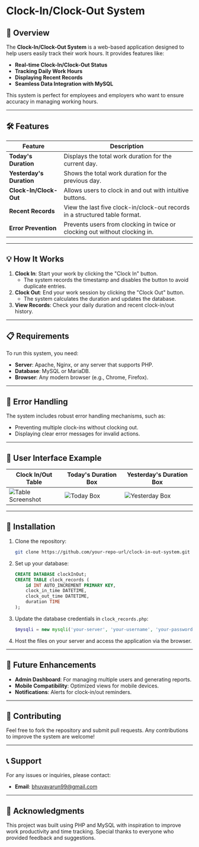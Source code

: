 # Clock-In/Clock-Out System

## 🚀 Overview

The **Clock-In/Clock-Out System** is a web-based application designed to help users easily track their work hours. It provides features like:

- **Real-time Clock-In/Clock-Out Status**
- **Tracking Daily Work Hours**
- **Displaying Recent Records**
- **Seamless Data Integration with MySQL**

This system is perfect for employees and employers who want to ensure accuracy in managing working hours.

---

## 🛠️ Features

| **Feature**                | **Description**                                                                 |
|----------------------------|---------------------------------------------------------------------------------|
| **Today's Duration**       | Displays the total work duration for the current day.                          |
| **Yesterday's Duration**   | Shows the total work duration for the previous day.                            |
| **Clock-In/Clock-Out**     | Allows users to clock in and out with intuitive buttons.                       |
| **Recent Records**         | View the last five clock-in/clock-out records in a structured table format.    |
| **Error Prevention**       | Prevents users from clocking in twice or clocking out without clocking in.     |

---

## 💡 How It Works

1. **Clock In**: Start your work by clicking the "Clock In" button.
   - The system records the timestamp and disables the button to avoid duplicate entries.
2. **Clock Out**: End your work session by clicking the "Clock Out" button.
   - The system calculates the duration and updates the database.
3. **View Records**: Check your daily duration and recent clock-in/out history.

---

## 📋 Requirements

To run this system, you need:

- **Server**: Apache, Nginx, or any server that supports PHP.
- **Database**: MySQL or MariaDB.
- **Browser**: Any modern browser (e.g., Chrome, Firefox).

---

## 🛑 Error Handling

The system includes robust error handling mechanisms, such as:

- Preventing multiple clock-ins without clocking out.
- Displaying clear error messages for invalid actions.

---

## 🎨 User Interface Example

| **Clock In/Out Table**     | **Today's Duration Box**     | **Yesterday's Duration Box** |
|----------------------------|------------------------------|------------------------------|
| ![Table Screenshot](images/table_screenshot.png) | ![Today Box](images/today_box.png) | ![Yesterday Box](images/yesterday_box.png) |

---

## 🔧 Installation

1. Clone the repository:
   ```bash
   git clone https://github.com/your-repo-url/clock-in-out-system.git
   ```

2. Set up your database:
   ```sql
   CREATE DATABASE clockInOut;
   CREATE TABLE clock_records (
       id INT AUTO_INCREMENT PRIMARY KEY,
       clock_in_time DATETIME,
       clock_out_time DATETIME,
       duration TIME
   );
   ```

3. Update the database credentials in `clock_records.php`:
   ```php
   $mysqli = new mysqli('your-server', 'your-username', 'your-password', 'your-database');
   ```

4. Host the files on your server and access the application via the browser.

---

## 🎯 Future Enhancements

- **Admin Dashboard**: For managing multiple users and generating reports.
- **Mobile Compatibility**: Optimized views for mobile devices.
- **Notifications**: Alerts for clock-in/out reminders.

---

## 🤝 Contributing

Feel free to fork the repository and submit pull requests. Any contributions to improve the system are welcome!

---

## 📞 Support

For any issues or inquiries, please contact:

- **Email**: bhuvavarun99@gmail.com

---

## 🌟 Acknowledgments

This project was built using PHP and MySQL with inspiration to improve work productivity and time tracking. Special thanks to everyone who provided feedback and suggestions.
